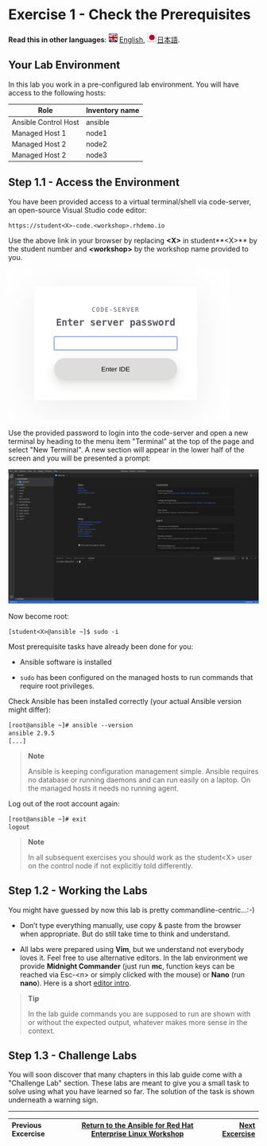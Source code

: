 # Exercise 1 - Check the Prerequisites

**Read this in other languages**: ![uk](../../images/uk.png) [English](README.md),  ![japan](../../images/japan.png)[日本語](README.ja.md).

## Your Lab Environment

In this lab you work in a pre-configured lab environment. You will have access to the following hosts:

| Role                 | Inventory name |
| ---------------------| ---------------|
| Ansible Control Host | ansible        |
| Managed Host 1       | node1          |
| Managed Host 2       | node2          |
| Managed Host 2       | node3          |

## Step 1.1 - Access the Environment

You have been provided access to a virtual terminal/shell via code-server, an open-source Visual Studio code editor:

    https://student<X>-code.<workshop>.rhdemo.io

Use the above link in your browser by replacing **\<X\>** in student**\<X\>** by the student number and **\<workshop\>** by the workshop name provided to you.

![code-server login](../../images/vscode-pwd.png)

Use the provided password to login into the code-server and open a new terminal by heading to the menu item "Terminal" at the top of the page and select "New Terminal". A new section will appear in the lower half of the screen and you will be presented a prompt:

![code-server terminal](../../images/vscode-terminal.png)

Now become root:

    [student<X>@ansible ~]$ sudo -i

Most prerequisite tasks have already been done for you:

  - Ansible software is installed

  - `sudo` has been configured on the managed hosts to run commands that require root privileges.

Check Ansible has been installed correctly (your actual Ansible version might differ):

    [root@ansible ~]# ansible --version
    ansible 2.9.5
    [...]

> **Note**
>
> Ansible is keeping configuration management simple. Ansible requires no database or running daemons and can run easily on a laptop. On the managed hosts it needs no running agent.

Log out of the root account again:

    [root@ansible ~]# exit
    logout

> **Note**
>
> In all subsequent exercises you should work as the student\<X\> user on the control node if not explicitly told differently.

## Step 1.2 - Working the Labs

You might have guessed by now this lab is pretty commandline-centric…​ :-)

  - Don’t type everything manually, use copy & paste from the browser when appropriate. But do still take time to think and understand.

  - All labs were prepared using **Vim**, but we understand not everybody loves it. Feel free to use alternative editors. In the lab environment we provide **Midnight Commander** (just run **mc**, function keys can be reached via Esc-\<n\> or simply clicked with the mouse) or **Nano** (run **nano**). Here is a short [editor intro](../0.0-support-docs/editor_intro.md).

> **Tip**
>
> In the lab guide commands you are supposed to run are shown with or without the expected output, whatever makes more sense in the context.

## Step 1.3 - Challenge Labs

You will soon discover that many chapters in this lab guide come with a "Challenge Lab" section. These labs are meant to give you a small task to solve using what you have learned so far. The solution of the task is shown underneath a warning sign.

----

|Previous Excercise|[Return to the Ansible for Red Hat Enterprise Linux Workshop](../README.md#section-1---ansible-engine-exercises) | [Next Excercise](../2-adhoc)|
|:---|:---:|---:|
